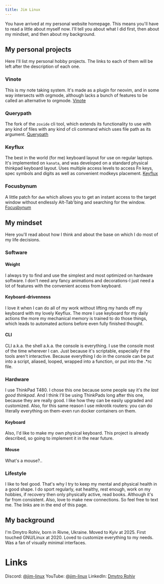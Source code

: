 ```yaml
---
title: Jim Linux
---
```

You have arrived at my personal website homepage. This means you'll have to read
a little about myself now. I'll tell you about what I did first, then about my
mindset, and then about my background.

## My personal projects
Here I'll list my personal hobby projects. The links to each of them will be
left after the description of each one.

### Vinote
This is my note taking system. It's made as a plugin for neovim, and in some way
intersects with orgmode, although lacks a bunch of features to be called an
alternative to orgmode.
[Vinote](https://github.com/jimmy-linux/vinote)

### Querypath
The fork of the `zoxide` cli tool, which extends its functionality to use with
any kind of files with any kind of cli command which uses file path as its
argument.
[Querypath](https://github.com/jimmy-linux/querypath)

### Keyflux
The best in the world (for me) keyboard layout for use on regular laptops. It's
implemented on `kanata`, and was developed on a standard physical thinkpad
keyboard layout. Uses multiple access levels to access Fn keys, spec symbols and
digits as well as convenient modkeys placement.
[Keyflux](https://github.com/jimmy-linux/keyflux)

### Focusbynum
A little patch for `dwm` which allows you to get an instant access to the target
window without endlessly Alt-Tab'bing and searching for the window.
[Focusbynum](https://github.com/jimmy-linux/focusbynum)

## My mindset
Here you'll read about how I think and about the base on which I do most of my
life decisions.

### Software
#### Weight
I always try to find and use the simplest and most optimized on hardware
software. I don't need any fancy animations and decorations-I just need a lot of
features with the convenient access from keyboard.

#### Keyboard-drivenness
I love it when I can do all of my work without lifting my hands off my keyboard
with my lovely Keyflux. The more I use keyboard for my daily actions the more my
mechanical memory is trained to do those things, which leads to automated
actions before even fully finished thought.

#### CLI
CLI a.k.a. the shell a.k.a. the console is everything. I use the console most of
the time wherever I can. Just because it's scriptable, especially if the tools
aren't interactive. Because everything I do in the console can be put into a script,
aliased, looped, wrapped into a function, or put into the .\*rc file.

### Hardware
I use ThinkPad T480. I chose this one because some people say it's *the last
good thinkpad*. And I think I'll be using ThinkPads long after this one, because
they are really good. I like how they can be easily upgraded and customized.
Also, for this same reason I use mikrotik routers: you can do literally
everything on them-even run docker containers on them.

#### Keyboard
Also, I'd like to make my own physical keyboard. This project is already
described, so going to implement it in the near future.

#### Mouse
What's a mouse?..

### Lifestyle
I like to feel good. That's why I try to keep my mental and physical health in a
good shape. I do sport regularly, eat healthy, rest enough, work on my hobbies,
if recovery then only physically active, read books. Although it's far from
consistent.
Also, love to make new connections. So feel free to text me. The links are in
the end of this page.

## My background
I'm Dmytro Rohiv, born in Rivne, Ukraine. Moved to Kyiv at 2025. First touched
GNU/Linux at 2020. Loved to customize everything to my needs. Was a fan of
visually minimal interfaces.

# Links
Discord: [@jim-linux](https://discord.com/users/1142746347917811763)
YouTube: [@jim-linux](https://youtube.com/@jim-linux)
LinkedIn: [Dmytro Rohiv](https://www.linkedin.com/in/dmytro-rohiv)
